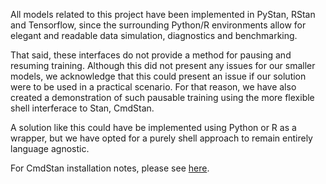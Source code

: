 All models related to this project have been implemented in PyStan, RStan and Tensorflow, since the surrounding Python/R environments allow for elegant and readable data simulation, diagnostics and benchmarking. 

That said, these interfaces do not provide a method for pausing and resuming training. Although this did not present any issues for our smaller models, we acknowledge that this could present an issue if our solution were to be used in a practical scenario. For that reason, we have also created a demonstration of such pausable training using the more flexible shell interferace to Stan, CmdStan.

A solution like this could have be implemented using Python or R as a wrapper, but we have opted for a purely shell approach to remain entirely language agnostic.

For CmdStan installation notes, please see [here](https://mc-stan.org/docs/2_24/cmdstan-guide-2_24.pdf).